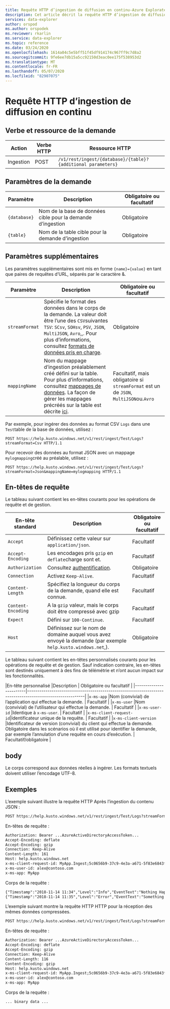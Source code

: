 ```yaml
---
title: Requête HTTP d’ingestion de diffusion en continu-Azure Explorateur de données
description: Cet article décrit la requête HTTP d’ingestion de diffusion en continu dans Azure Explorateur de données.
services: data-explorer
author: orspod
ms.author: orspodek
ms.reviewer: rkarlin
ms.service: data-explorer
ms.topic: reference
ms.date: 03/24/2020
ms.openlocfilehash: 1614a04c5e5bff51f45df914174c967ff9c7d8a2
ms.sourcegitcommit: 9fe6ee7db15a5cc92150d3eac0ee175f538953d2
ms.translationtype: MT
ms.contentlocale: fr-FR
ms.lasthandoff: 05/07/2020
ms.locfileid: "82907075"
---
```

# <a name="streaming-ingestion-http-request"></a>Requête HTTP d’ingestion de diffusion en continu

## <a name="request-verb-and-resource"></a>Verbe et ressource de la demande

|Action    |Verbe HTTP|Ressource HTTP                                               |
|----------|---------|------------------------------------------------------------|
|Ingestion    |POST     |`/v1/rest/ingest/{database}/{table}?{additional parameters}`|

## <a name="request-parameters"></a>Paramètres de la demande

| Paramètre    | Description                                                                 | Obligatoire ou facultatif |
|--------------|-----------------------------------------------------------------------------|-------------------|
| `{database}` |   Nom de la base de données cible pour la demande d’ingestion                     |  Obligatoire         |
| `{table}`    |   Nom de la table cible pour la demande d’ingestion                        |  Obligatoire         |

## <a name="additional-parameters"></a>Paramètres supplémentaires

Les paramètres supplémentaires sont mis en forme `{name}={value}` en tant que paires de requêtes d’URL, séparés par le caractère &.

| Paramètre    | Description                                                                          | Obligatoire ou facultatif   |
|--------------|--------------------------------------------------------------------------------------|---------------------|
|`streamFormat`| Spécifie le format des données dans le corps de la demande. La valeur doit être l’une des `CSV`suivantes `TSV`: `SCsv`, `SOHsv`, `PSV`, `JSON`, `MultiJSON`, `Avro`,,. Pour plus d’informations, consultez [formats de données pris en charge](https://docs.microsoft.com/azure/data-explorer/ingestion-supported-formats).| Obligatoire |
|`mappingName` | Nom du mappage d’ingestion préalablement créé défini sur la table. Pour plus d’informations, consultez [mappages de données](../../management/mappings.md). La façon de gérer les mappages précréés sur la table est décrite [ici](../../management/create-ingestion-mapping-command.md).| Facultatif, mais obligatoire si `streamFormat` est un de `JSON`, `MultiJSON`ou.`Avro`|  |
              
Par exemple, pour ingérer des données au format CSV `Logs` dans une `Test`table de la base de données, utilisez :

```
POST https://help.kusto.windows.net/v1/rest/ingest/Test/Logs?streamFormat=Csv HTTP/1.1
```

Pour recevoir des données au format JSON avec un mappage `mylogmapping`créé au préalable, utilisez :

```
POST https://help.kusto.windows.net/v1/rest/ingest/Test/Logs?streamFormat=Json&mappingName=mylogmapping HTTP/1.1
```

## <a name="request-headers"></a>En-têtes de requête

Le tableau suivant contient les en-têtes courants pour les opérations de requête et de gestion.

|En-tête standard   | Description                                                                               | Obligatoire ou facultatif | 
|------------------|-------------------------------------------------------------------------------------------|-------------------|
|`Accept`          | Définissez cette valeur sur `application/json`.                                                     | Facultatif          |
|`Accept-Encoding` | Les encodages pris `gzip` en `deflate`charge sont et.                                             | Facultatif          | 
|`Authorization`   | Consultez [authentification](./authentication.md).                                                | Obligatoire          |
|`Connection`      | Activez `Keep-Alive`.                                                                      | Facultatif          |
|`Content-Length`  | Spécifiez la longueur du corps de la demande, quand elle est connue.                                              | Facultatif          |
|`Content-Encoding`| A la `gzip` valeur, mais le corps doit être compressé avec gzip                                        | Facultatif          |
|`Expect`          | Défini sur `100-Continue`.                                                                    | Facultatif          |
|`Host`            | Définissez sur le nom de domaine auquel vous avez envoyé la demande (par exemple `help.kusto.windows.net`,). | Obligatoire          |

Le tableau suivant contient les en-têtes personnalisés courants pour les opérations de requête et de gestion. Sauf indication contraire, les en-têtes sont destinés uniquement à des fins de télémétrie et n’ont aucun impact sur les fonctionnalités.

|En-tête personnalisé           |Description                                                                           | Obligatoire ou facultatif |
|------------------------|----------------------------------------------------------------------------------------------------------|
|`x-ms-app`              |Nom (convivial) de l’application qui effectue la demande.                            | Facultatif          |
|`x-ms-user`             |Nom (convivial) de l’utilisateur qui effectue la demande.                                   | Facultatif          |
|`x-ms-user-id`          |Identique à `x-ms-user`.                                                                  | Facultatif          |
|`x-ms-client-request-id`|Identificateur unique de la requête.                                                  | Facultatif          |
|`x-ms-client-version`   |Identificateur de version (convivial) du client qui effectue la demande. Obligatoire dans les scénarios où il est utilisé pour identifier la demande, par exemple l’annulation d’une requête en cours d’exécution.                                                        | Facultatif/obligatoire  |

## <a name="body"></a>body

Le corps correspond aux données réelles à ingérer. Les formats textuels doivent utiliser l’encodage UTF-8.

## <a name="examples"></a>Exemples

L’exemple suivant illustre la requête HTTP Après l’ingestion du contenu JSON :

```txt
POST https://help.kusto.windows.net/v1/rest/ingest/Test/Logs?streamFormat=Json&mappingName=mylogmapping HTTP/1.1
```

En-têtes de requête :

```txt
Authorization: Bearer ...AzureActiveDirectoryAccessToken...
Accept-Encoding: deflate
Accept-Encoding: gzip
Connection: Keep-Alive
Content-Length: 161
Host: help.kusto.windows.net
x-ms-client-request-id: MyApp.Ingest;5c0656b9-37c9-4e3a-a671-5f83e6843fce
x-ms-user-id: alex@contoso.com
x-ms-app: MyApp
```

Corps de la requête :

```txt
{"Timestamp":"2018-11-14 11:34","Level":"Info","EventText":"Nothing Happened"}
{"Timestamp":"2018-11-14 11:35","Level":"Error","EventText":"Something Happened"}
```

L’exemple suivant montre la requête HTTP HTTP pour la réception des mêmes données compressées.

```txt
POST https://help.kusto.windows.net/v1/rest/ingest/Test/Logs?streamFormat=Json&mappingName=mylogmapping HTTP/1.1
```

En-têtes de requête :

```txt
Authorization: Bearer ...AzureActiveDirectoryAccessToken...
Accept-Encoding: deflate
Accept-Encoding: gzip
Connection: Keep-Alive
Content-Length: 116
Content-Encoding: gzip
Host: help.kusto.windows.net
x-ms-client-request-id: MyApp.Ingest;5c0656b9-37c9-4e3a-a671-5f83e6843fce
x-ms-user-id: alex@contoso.com
x-ms-app: MyApp
```

Corps de la requête :

```
... binary data ...
```
